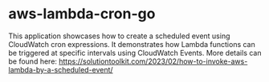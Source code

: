 # aws-lambda-cron-go

This application showcases how to create a scheduled event using CloudWatch cron expressions. It demonstrates how Lambda functions can be triggered at specific intervals using CloudWatch Events.
More details can be found here: https://solutiontoolkit.com/2023/02/how-to-invoke-aws-lambda-by-a-scheduled-event/ 

